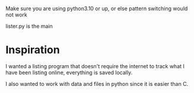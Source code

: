 Make sure you are using python3.10 or up, or else pattern switching would not work

lister.py is the main
# Inspiration 
I wanted a listing program that doesn't require the internet to track what I have been listing online, everything is saved locally.

I also wanted to work with data and files in python since it is easier than C.
